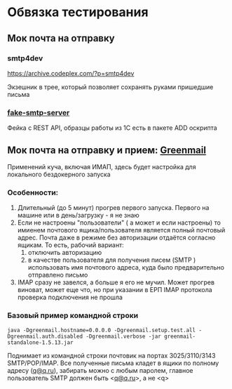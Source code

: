 # Обвязка тестирования
## Мок почта на отправку

### smtp4dev
https://archive.codeplex.com/?p=smtp4dev

Экзешник в трее, который позволяет сохранять руками пришедшие письма

### [fake-smtp-server](https://www.npmjs.com/package/fake-smtp-server)

Фейка с REST API, образцы работы из 1С есть в пакете ADD оскрипта

## Мок почта на отправку и прием: [Greenmail](http://www.icegreen.com/greenmail/)
Применений куча, включая ИМАП, здесь будет настройка для локального бездокерного запуска

### Особенности:
1. Длительный (до 5 минут) прогрев первого запуска. Первого на машине или в день/загрузку - я не знаю
2. Если не настроены "пользователи" ( а может и если настроены) то имиенем почтового ящика/пользователя является полный почтовый адрес. Почта даже в режиме без авторизации отдаётся согласно ящикам. То есть, рабочий вариант:
    1. отключить авторизацию
    1. в качестве пользователя для получения писем (SMTP ) использовать имя почтового адреса, куда было предварительно отправлено письмо
1. IMAP сразу не завелся, а больше я его не мучил. Может прогрев виноват, может еще что, но при указании в ЕРП IMAP протокола проверка подключения не прошла

### Базовый пример командной строки 
```
java -Dgreenmail.hostname=0.0.0.0 -Dgreenmail.setup.test.all -Dgreenmail.auth.disabled -Dgreenmail.verbose -jar greenmail-standalone-1.5.13.jar
```
Поднимает из командной строки почтовик на портах 3025/3110/3143 SMTP/POP/IMAP. Все полученные письма кладет в ящики по полному адресу (q@q.ru), забирать можно с любым паролем, главное пользователь SMTP должен быть \<q@q.ru>, а не \<q>
